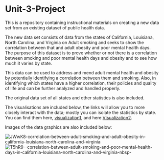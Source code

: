 # Unit-3-Project

This is a repository containing instructional materials on creating a new data set from an existing dataset of public health data. 

The new data set consists of data from the states of California, Louisiana, North Carolina, and Virginia on Adult smoking and seeks to show the correlation between that and adult obesity and poor mental health days. 
The purpose of this dataset is to prove whether or not there is a correlation between smoking and poor mental health days and obesity and to see how much it varies by state.

This data can be used to address and mend adult mental health and obesity by potentially identifying a correlation between them and smoking.
Also, in identifying which states have a higher correlation, their policies and quality of life and can be further analyzed and handled properly.

The original data set of all states and other statistics is also included. 

The visualisations are included below, the links will allow you to more closely interact with the data; mostly you can isolate the statistics by state.
You can find them here, [visualization1](https://www.datawrapper.de/_/T5hR9/), and here [Visualization2](https://www.datawrapper.de/_/JWwK8/).

Images of the data graphics are also included below:

![JWwK8-correlation-between-adult-smoking-and-adult-obesity-in-california-louisiana-north-carolina-and-virginia](https://user-images.githubusercontent.com/118317400/203089195-821370df-07ad-40e9-a83e-9fd52d865915.png)
![T5hR9--correlation-between-adult-smoking-and-poor-mental-health-days-in-california-louisiana-north-carolina-and-virginia-nbsp-](https://user-images.githubusercontent.com/118317400/203089212-70ed9f7e-69f5-46f5-8d10-bcb40ced8f64.png)

